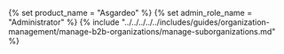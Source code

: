 {% set product_name = "Asgardeo" %}
{% set admin_role_name = "Administrator" %}
{% include "../../../../../includes/guides/organization-management/manage-b2b-organizations/manage-suborganizations.md" %}
